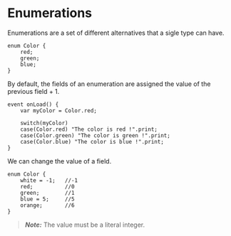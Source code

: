 # Enumerations

Enumerations are a set of different alternatives that a sigle type can have.

```grimoire
enum Color {
	red;
	green;
	blue;
}
```

By default, the fields of an enumeration are assigned the value of the previous field + 1.
```grimoire
event onLoad() {
	var myColor = Color.red;

	switch(myColor)
	case(Color.red) "The color is red !".print;
	case(Color.green) "The color is green !".print;
	case(Color.blue) "The color is blue !".print;
}
```

We can change the value of a field.
```grimoire
enum Color {
    white = -1;   //-1
	red;          //0
	green;        //1
	blue = 5;     //5
	orange;       //6
}
```
> ***Note:***
The value must be a literal integer.